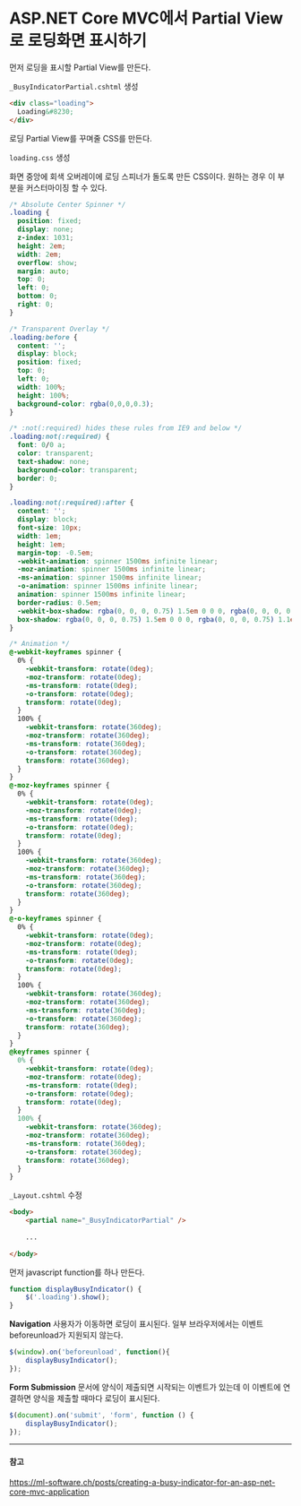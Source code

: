 # ASP.NET Core MVC에서 Partial View로 로딩화면 표시하기

먼저 로딩을 표시할 Partial View를 만든다.

`_BusyIndicatorPartial.cshtml` 생성

```html
<div class="loading">
  Loading&#8230;
</div>
```

로딩 Partial View를 꾸며줄 CSS를 만든다.

`loading.css` 생성

화면 중앙에 회색 오버레이에 로딩 스피너가 돌도록 만든 CSS이다. 원하는 경우 이 부분을 커스터마이징 할 수 있다.

```css
/* Absolute Center Spinner */
.loading {
  position: fixed;
  display: none;
  z-index: 1031;
  height: 2em;
  width: 2em;
  overflow: show;
  margin: auto;
  top: 0;
  left: 0;
  bottom: 0;
  right: 0;
}

/* Transparent Overlay */
.loading:before {
  content: '';
  display: block;
  position: fixed;
  top: 0;
  left: 0;
  width: 100%;
  height: 100%;
  background-color: rgba(0,0,0,0.3);
}

/* :not(:required) hides these rules from IE9 and below */
.loading:not(:required) {
  font: 0/0 a;
  color: transparent;
  text-shadow: none;
  background-color: transparent;
  border: 0;
}

.loading:not(:required):after {
  content: '';
  display: block;
  font-size: 10px;
  width: 1em;
  height: 1em;
  margin-top: -0.5em;
  -webkit-animation: spinner 1500ms infinite linear;
  -moz-animation: spinner 1500ms infinite linear;
  -ms-animation: spinner 1500ms infinite linear;
  -o-animation: spinner 1500ms infinite linear;
  animation: spinner 1500ms infinite linear;
  border-radius: 0.5em;
  -webkit-box-shadow: rgba(0, 0, 0, 0.75) 1.5em 0 0 0, rgba(0, 0, 0, 0.75) 1.1em 1.1em 0 0, rgba(0, 0, 0, 0.75) 0 1.5em 0 0, rgba(0, 0, 0, 0.75) -1.1em 1.1em 0 0, rgba(0, 0, 0, 0.5) -1.5em 0 0 0, rgba(0, 0, 0, 0.5) -1.1em -1.1em 0 0, rgba(0, 0, 0, 0.75) 0 -1.5em 0 0, rgba(0, 0, 0, 0.75) 1.1em -1.1em 0 0;
  box-shadow: rgba(0, 0, 0, 0.75) 1.5em 0 0 0, rgba(0, 0, 0, 0.75) 1.1em 1.1em 0 0, rgba(0, 0, 0, 0.75) 0 1.5em 0 0, rgba(0, 0, 0, 0.75) -1.1em 1.1em 0 0, rgba(0, 0, 0, 0.75) -1.5em 0 0 0, rgba(0, 0, 0, 0.75) -1.1em -1.1em 0 0, rgba(0, 0, 0, 0.75) 0 -1.5em 0 0, rgba(0, 0, 0, 0.75) 1.1em -1.1em 0 0;
}

/* Animation */
@-webkit-keyframes spinner {
  0% {
    -webkit-transform: rotate(0deg);
    -moz-transform: rotate(0deg);
    -ms-transform: rotate(0deg);
    -o-transform: rotate(0deg);
    transform: rotate(0deg);
  }
  100% {
    -webkit-transform: rotate(360deg);
    -moz-transform: rotate(360deg);
    -ms-transform: rotate(360deg);
    -o-transform: rotate(360deg);
    transform: rotate(360deg);
  }
}
@-moz-keyframes spinner {
  0% {
    -webkit-transform: rotate(0deg);
    -moz-transform: rotate(0deg);
    -ms-transform: rotate(0deg);
    -o-transform: rotate(0deg);
    transform: rotate(0deg);
  }
  100% {
    -webkit-transform: rotate(360deg);
    -moz-transform: rotate(360deg);
    -ms-transform: rotate(360deg);
    -o-transform: rotate(360deg);
    transform: rotate(360deg);
  }
}
@-o-keyframes spinner {
  0% {
    -webkit-transform: rotate(0deg);
    -moz-transform: rotate(0deg);
    -ms-transform: rotate(0deg);
    -o-transform: rotate(0deg);
    transform: rotate(0deg);
  }
  100% {
    -webkit-transform: rotate(360deg);
    -moz-transform: rotate(360deg);
    -ms-transform: rotate(360deg);
    -o-transform: rotate(360deg);
    transform: rotate(360deg);
  }
}
@keyframes spinner {
  0% {
    -webkit-transform: rotate(0deg);
    -moz-transform: rotate(0deg);
    -ms-transform: rotate(0deg);
    -o-transform: rotate(0deg);
    transform: rotate(0deg);
  }
  100% {
    -webkit-transform: rotate(360deg);
    -moz-transform: rotate(360deg);
    -ms-transform: rotate(360deg);
    -o-transform: rotate(360deg);
    transform: rotate(360deg);
  }
}
```

`_Layout.cshtml` 수정

```html
<body>
    <partial name="_BusyIndicatorPartial" />
	
    ...
	
</body>
```

먼저 javascript function를 하나 만든다.

```javascript
function displayBusyIndicator() {
    $('.loading').show();
}
```

**Navigation**
사용자가 이동하면 로딩이 표시된다. 일부 브라우저에서는 이벤트 beforeunload가 지원되지 않는다.

```javascript
$(window).on('beforeunload', function(){
    displayBusyIndicator();
});
```

**Form Submission**
문서에 양식이 제출되면 시작되는 이벤트가 있는데 이 이벤트에 연결하면 양식을 제출할 때마다 로딩이 표시된다.

```javascript
$(document).on('submit', 'form', function () {
    displayBusyIndicator();
});
```

---
#### 참고

https://ml-software.ch/posts/creating-a-busy-indicator-for-an-asp-net-core-mvc-application